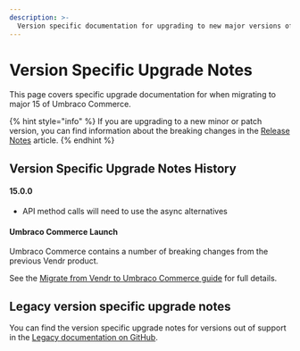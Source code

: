 ```yaml
---
description: >-
  Version specific documentation for upgrading to new major versions of Umbraco Commerce.
---
```


# Version Specific Upgrade Notes

This page covers specific upgrade documentation for when migrating to major 15 of Umbraco Commerce.

{% hint style="info" %}
If you are upgrading to a new minor or patch version, you can find information about the breaking changes in the [Release Notes](../release-notes/README.md) article.
{% endhint %}

## Version Specific Upgrade Notes History

#### 15.0.0 

* API method calls will need to use the async alternatives

#### Umbraco Commerce Launch

Umbraco Commerce contains a number of breaking changes from the previous Vendr product.

See the [Migrate from Vendr to Umbraco Commerce guide](migrate-from-vendr-to-umbraco-commerce/) for full details.

## Legacy version specific upgrade notes

You can find the version specific upgrade notes for versions out of support in the [Legacy documentation on GitHub](https://github.com/umbraco/UmbracoDocs/tree/umbraco-eol-versions).&#x20;
